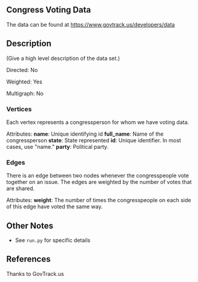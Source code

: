 ## Congress Voting Data

The data can be found at <https://www.govtrack.us/developers/data>

## Description
(Give a high level description of the data set.)

Directed: No

Weighted: Yes

Multigraph: No

### Vertices 
Each vertex represents a congressperson for whom we have voting data.

Attributes:
**name**: Unique identifying id
**full_name**: Name of the congressperson
**state**: State represented
**id**: Unique identifier. In most cases, use "name."
**party**: Political party.

### Edges
There is an edge between two nodes whenever the congresspeople vote together on an issue. The edges are weighted by the number of votes that are shared. 

Attributes:
**weight**: The number of times the congresspeople on each side of this edge have voted the same way.

## Other Notes
* See `run.py` for specific details

## References
Thanks to GovTrack.us
